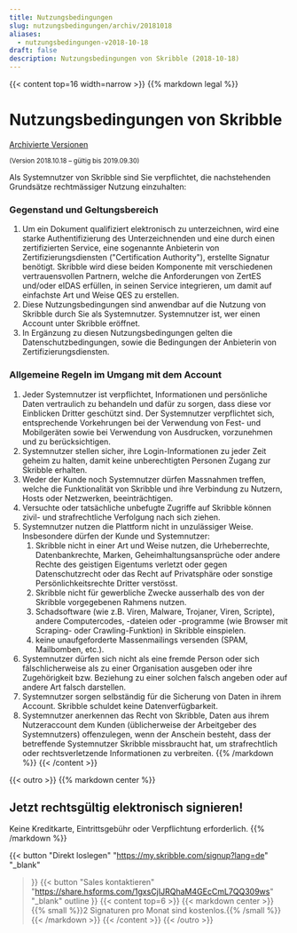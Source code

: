 ```yaml
---
title: Nutzungsbedingungen
slug: nutzungsbedingungen/archiv/20181018
aliases:
  - nutzungsbedingungen-v2018-10-18
draft: false
description: Nutzungsbedingungen von Skribble (2018-10-18)
---
```


{{< content top=16 width=narrow >}}
{{% markdown legal %}}
# Nutzungsbedingungen von Skribble

[Archivierte Versionen](/de/nutzungsbedingungen/archiv)

<small>(Version 2018.10.18 – gültig bis 2019.09.30)</small>

Als Systemnutzer von Skribble sind Sie verpflichtet, die nachstehenden Grundsätze rechtmässiger Nutzung
einzuhalten:

### Gegenstand und Geltungsbereich
1. Um ein Dokument qualifiziert elektronisch zu unterzeichnen, wird eine starke Authentifizierung des Unterzeichnenden und eine durch einen zertifizierten Service, eine sogenannte Anbieterin von Zertifizierungsdiensten ("Certification Authority"), erstellte Signatur benötigt. Skribble wird diese beiden Komponente mit verschiedenen vertrauensvollen Partnern, welche die Anforderungen von ZertES und/oder eIDAS erfüllen, in seinen Service integrieren, um damit auf einfachste Art und Weise QES zu erstellen.
2. Diese Nutzungsbedingungen sind anwendbar auf die Nutzung von Skribble durch Sie als Systemnutzer. Systemnutzer ist, wer einen Account unter Skribble eröffnet.
3. In Ergänzung zu diesen Nutzungsbedingungen gelten die Datenschutzbedingungen, sowie die Bedingungen der Anbieterin von Zertifizierungsdiensten.

### Allgemeine Regeln im Umgang mit dem Account
1. Jeder Systemnutzer ist verpflichtet, Informationen und persönliche Daten vertraulich zu behandeln und dafür zu sorgen, dass diese vor Einblicken Dritter geschützt sind. Der Systemnutzer verpflichtet sich, entsprechende Vorkehrungen bei der Verwendung von Fest- und Mobilgeräten sowie bei Verwendung von Ausdrucken, vorzunehmen und zu berücksichtigen.
2. Systemnutzer stellen sicher, ihre Login-Informationen zu jeder Zeit geheim zu halten, damit keine unberechtigten Personen Zugang zur Skribble erhalten.
3. Weder der Kunde noch Systemnutzer dürfen Massnahmen treffen, welche die Funktionalität von Skribble und ihre Verbindung zu Nutzern, Hosts oder Netzwerken, beeinträchtigen.
4. Versuchte oder tatsächliche unbefugte Zugriffe auf Skribble können zivil- und strafrechtliche Verfolgung nach sich ziehen.
5. Systemnutzer nutzen die Plattform nicht in unzulässiger Weise. Insbesondere dürfen der Kunde und Systemnutzer:
    1. Skribble nicht in einer Art und Weise nutzen, die Urheberrechte, Datenbankrechte, Marken, Geheimhaltungsansprüche oder andere Rechte des geistigen Eigentums verletzt oder gegen Datenschutzrecht oder das Recht auf Privatsphäre oder sonstige Persönlichkeitsrechte Dritter verstösst.
    2. Skribble nicht für gewerbliche Zwecke ausserhalb des von der Skribble vorgegebenen Rahmens nutzen.
    3. Schadsoftware (wie z.B. Viren, Malware, Trojaner, Viren, Scripte), andere Computercodes, -dateien oder -programme (wie Browser mit Scraping- oder Crawling-Funktion) in Skribble einspielen.
    4. keine unaufgeforderte Massenmailings versenden (SPAM, Mailbomben, etc.).
6. Systemnutzer dürfen sich nicht als eine fremde Person oder sich fälschlicherweise als zu einer Organisation ausgeben oder ihre Zugehörigkeit bzw. Beziehung zu einer solchen falsch angeben oder auf andere Art falsch darstellen.
7. Systemnutzer sorgen selbständig für die Sicherung von Daten in ihrem Account. Skribble schuldet keine Datenverfügbarkeit.
8. Systemnutzer anerkennen das Recht von Skribble, Daten aus ihrem Nutzeraccount dem Kunden (üblicherweise der Arbeitgeber des Systemnutzers) offenzulegen, wenn der Anschein besteht, dass der betreffende Systemnutzer Skribble missbraucht hat, um strafrechtlich oder rechtsverletzende Informationen zu verbreiten.
{{% /markdown %}}
{{< /content >}}

[//]: # (--------------------------------------------------------------------------------------------------------------)

{{< outro >}}
{{% markdown center %}}
## Jetzt rechtsgültig elektronisch signieren!
Keine Kreditkarte, Eintrittsgebühr oder
Verpflichtung erforderlich.
{{% /markdown %}}

{{< button
  "Direkt loslegen"
  "https://my.skribble.com/signup?lang=de"
  "_blank"
>}}
{{< button
  "Sales kontaktieren"
  "https://share.hsforms.com/1gxsCjIJRQhaM4GEcCmL7QQ309ws"
  "_blank"
  outline
>}}
{{< content top=6 >}}
{{< markdown center >}}
{{% small %}}2 Signaturen pro Monat sind kostenlos.{{% /small %}} 
{{< /markdown >}}
{{< /content >}}
{{< /outro >}}